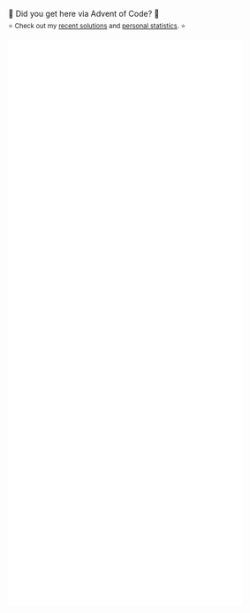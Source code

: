 🎄 Did you get here via Advent of Code? 🎄<br>
<sub>⭐ Check out my [recent solutions](../aoc-py) and [personal statistics](../aoc-stats). ⭐</sub>

![Metrics](/github-metrics.svg)
